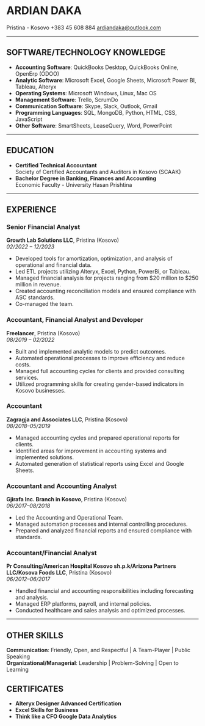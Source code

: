# ARDIAN DAKA 
Pristina - Kosovo  +383 45 608 884  ardiandaka@outlook.com  

---

## SOFTWARE/TECHNOLOGY KNOWLEDGE
- **Accounting Software**: QuickBooks Desktop, QuickBooks Online, OpenErp (ODOO)  
- **Analytic Software**: Microsoft Excel, Google Sheets, Microsoft Power BI, Tableau, Alteryx  
- **Operating Systems**: Microsoft Windows, Linux, Mac OS  
- **Management Software**: Trello, ScrumDo  
- **Communication Software**: Skype, Slack, Outlook, Gmail  
- **Programming Languages**: SQL, MongoDB, Python, HTML, CSS, JavaScript  
- **Other Software**: SmartSheets, LeaseQuery, Word, PowerPoint  

---

## EDUCATION
- **Certified Technical Accountant**  
  Society of Certified Accountants and Auditors in Kosovo (SCAAK)  
- **Bachelor Degree in Banking, Finances and Accounting**  
  Economic Faculty - University Hasan Prishtina  

---

## EXPERIENCE

### Senior Financial Analyst  
**Growth Lab Solutions LLC**, Pristina (Kosovo)  
*02/2022 – 12/2023*
- Developed tools for amortization, optimization, and analysis of operational and financial data.
- Led ETL projects utilizing Alteryx, Excel, Python, PowerBi, or Tableau.
- Managed financial analysis for projects ranging from $20 million to $250 million in revenue.
- Created accounting reconciliation models and ensured compliance with ASC standards.
- Co-managed the team.

### Accountant, Financial Analyst and Developer  
**Freelancer**, Pristina (Kosovo)  
*08/2019 – 02/2022*
- Built and implemented analytic models to predict outcomes.
- Automated operational processes to improve efficiency and reduce costs.
- Managed full accounting cycles for clients and provided consulting services.
- Utilized programming skills for creating gender-based indicators in Kosovo businesses.

### Accountant  
**Zagragja and Associates LLC**, Pristina (Kosovo)  
*08/2018–05/2019*
- Managed accounting cycles and prepared operational reports for clients.
- Identified areas for improvement in accounting systems and implemented solutions.
- Automated generation of statistical reports using Excel and Google Sheets.

### Accountant and Accounting Analyst  
**Gjirafa Inc. Branch in Kosovo**, Pristina (Kosovo)  
*06/2017–08/2018*
- Led the Accounting and Operational Team.
- Managed automation processes and internal controlling procedures.
- Prepared and analyzed financial reports and ensured compliance with standards.

### Accountant/Financial Analyst  
**Pr Consulting/American Hospital Kosovo sh.p.k/Arizona Partners LLC/Kosova Foods LLC**, Pristina (Kosovo)  
*06/2012–06/2017*
- Handled financial and accounting responsibilities including forecasting and analysis.
- Managed ERP platforms, payroll, and internal policies.
- Conducted healthcare and sales analysis and optimized processes.

---

## OTHER SKILLS

**Communication**: Friendly, Open, and Respectful | A Team-Player | Public Speaking  
**Organizational/Managerial**: Leadership | Problem-Solving | Open to Learning  

## CERTIFICATES

- **Alteryx Designer Advanced Certification**
- **Excel Skills for Business**
- **Think like a CFO Google Data Analytics**

